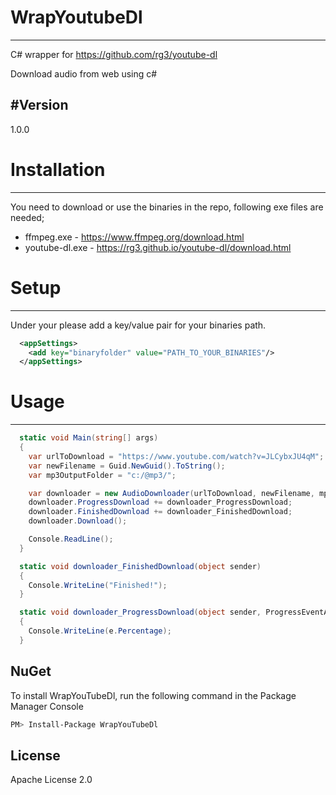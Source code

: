 # WrapYoutubeDl
----
C# wrapper for https://github.com/rg3/youtube-dl 

Download audio from web using c#

#Version
----
1.0.0

# Installation
----
You need to download or use the binaries in the repo, following exe files are needed;

* ffmpeg.exe  - https://www.ffmpeg.org/download.html
* youtube-dl.exe   - https://rg3.github.io/youtube-dl/download.html

# Setup
----

Under your <appSettings> please add a key/value pair for your binaries path.
```xml
  <appSettings>
    <add key="binaryfolder" value="PATH_TO_YOUR_BINARIES"/>
  </appSettings>
```  
# Usage
----
```c#
  static void Main(string[] args)
  {
    var urlToDownload = "https://www.youtube.com/watch?v=JLCybxJU4qM";
    var newFilename = Guid.NewGuid().ToString();
    var mp3OutputFolder = "c:/@mp3/";

    var downloader = new AudioDownloader(urlToDownload, newFilename, mp3OutputFolder);
    downloader.ProgressDownload += downloader_ProgressDownload;
    downloader.FinishedDownload += downloader_FinishedDownload;
    downloader.Download();

    Console.ReadLine();
  }

  static void downloader_FinishedDownload(object sender)
  {
    Console.WriteLine("Finished!");
  }

  static void downloader_ProgressDownload(object sender, ProgressEventArgs e)
  {
    Console.WriteLine(e.Percentage);
  }
```
NuGet
----

To install WrapYouTubeDl, run the following command in the Package Manager Console
```sh
PM> Install-Package WrapYouTubeDl
```

License
----

Apache License 2.0
